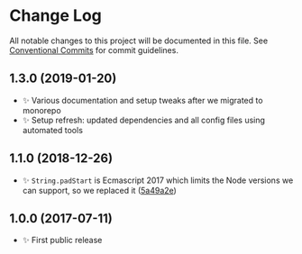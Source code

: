 # Change Log

All notable changes to this project will be documented in this file.
See [Conventional Commits](https://conventionalcommits.org) for commit guidelines.

## 1.3.0 (2019-01-20)

- ✨ Various documentation and setup tweaks after we migrated to monorepo
- ✨ Setup refresh: updated dependencies and all config files using automated tools

## 1.1.0 (2018-12-26)

- ✨ `String.padStart` is Ecmascript 2017 which limits the Node versions we can support, so we replaced it ([5a49a2e](https://bitbucket.org/codsen/codsen/src/master/packages/js-row-num/commits/5a49a2e))

## 1.0.0 (2017-07-11)

- ✨ First public release
